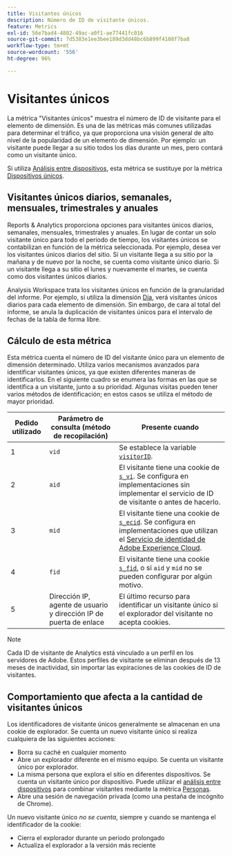 ```yaml
---
title: Visitantes únicos
description: Número de ID de visitante únicos.
feature: Metrics
exl-id: 56e7bad4-4802-49ac-a0f1-ae77441fc016
source-git-commit: 7d5383e1ee3bee189d3dd48bc6b899f4108f7ba8
workflow-type: tm+mt
source-wordcount: '556'
ht-degree: 96%

---
```


# Visitantes únicos

La métrica &quot;Visitantes únicos&quot; muestra el número de ID de visitante para el elemento de dimensión. Es una de las métricas más comunes utilizadas para determinar el tráfico, ya que proporciona una visión general de alto nivel de la popularidad de un elemento de dimensión. Por ejemplo: un visitante puede llegar a su sitio todos los días durante un mes, pero contará como un visitante único.

Si utiliza [Análisis entre dispositivos](../cda/overview.md), esta métrica se sustituye por la métrica [Dispositivos únicos](unique-devices.md).

## Visitantes únicos diarios, semanales, mensuales, trimestrales y anuales

Reports &amp; Analytics proporciona opciones para visitantes únicos diarios, semanales, mensuales, trimestrales y anuales. En lugar de contar un solo visitante único para todo el periodo de tiempo, los visitantes únicos se contabilizan en función de la métrica seleccionada. Por ejemplo, desea ver los visitantes únicos diarios del sitio. Si un visitante llega a su sitio por la mañana y de nuevo por la noche, se cuenta como visitante único diario. Si un visitante llega a su sitio el lunes y nuevamente el martes, se cuenta como dos visitantes únicos diarios.

Analysis Workspace trata los visitantes únicos en función de la granularidad del informe. Por ejemplo, si utiliza la dimensión [Día](../dimensions/day.md), verá visitantes únicos diarios para cada elemento de dimensión. Sin embargo, de cara al total del informe, se anula la duplicación de visitantes únicos para el intervalo de fechas de la tabla de forma libre.

## Cálculo de esta métrica

Esta métrica cuenta el número de ID del visitante único para un elemento de dimensión determinado. Utiliza varios mecanismos avanzados para identificar visitantes únicos, ya que existen diferentes maneras de identificarlos. En el siguiente cuadro se enumera las formas en las que se identifica a un visitante, junto a su prioridad. Algunas visitas pueden tener varios métodos de identificación; en estos casos se utiliza el método de mayor prioridad.

| Pedido utilizado | Parámetro de consulta (método de recopilación) | Presente cuando |
| --- | --- | --- |
| 1 | `vid` | Se establece la variable [`visitorID`](/help/implement/vars/config-vars/visitorid.md). |
| 2 | `aid` | El visitante tiene una cookie de [`s_vi`](https://experienceleague.adobe.com/docs/core-services/interface/ec-cookies/cookies-analytics.html?lang=es). Se configura en implementaciones sin implementar el servicio de ID de visitante o antes de hacerlo. |
| 3 | `mid` | El visitante tiene una cookie de [`s_ecid`](https://experienceleague.adobe.com/docs/core-services/interface/ec-cookies/cookies-analytics.html). Se configura en implementaciones que utilizan el [Servicio de identidad de Adobe Experience Cloud](https://experienceleague.adobe.com/docs/id-service/using/home.html?lang=es). |
| 4 | `fid` | El visitante tiene una cookie [`s_fid`](https://experienceleague.adobe.com/docs/core-services/interface/ec-cookies/cookies-analytics.html), o si `aid` y `mid` no se pueden configurar por algún motivo. |
| 5 | Dirección IP, agente de usuario y dirección IP de puerta de enlace | El último recurso para identificar un visitante único si el explorador del visitante no acepta cookies. |

>[!NOTE]
>
>Cada ID de visitante de Analytics está vinculado a un perfil en los servidores de Adobe. Estos perfiles de visitante se eliminan después de 13 meses de inactividad, sin importar las expiraciones de las cookies de ID de visitantes.

## Comportamiento que afecta a la cantidad de visitantes únicos

Los identificadores de visitante únicos generalmente se almacenan en una cookie de explorador. Se cuenta un nuevo visitante único si realiza cualquiera de las siguientes acciones:

* Borra su caché en cualquier momento
* Abre un explorador diferente en el mismo equipo. Se cuenta un visitante único por explorador.
* La misma persona que explora el sitio en diferentes dispositivos. Se cuenta un visitante único por dispositivo. Puede utilizar el [análisis entre dispositivos](../cda/overview.md) para combinar visitantes mediante la métrica [Personas](people.md).
* Abre una sesión de navegación privada (como una pestaña de incógnito de Chrome).

Un nuevo visitante único *no se cuenta*, siempre y cuando se mantenga el identificador de la cookie:

* Cierra el explorador durante un periodo prolongado
* Actualiza el explorador a la versión más reciente
